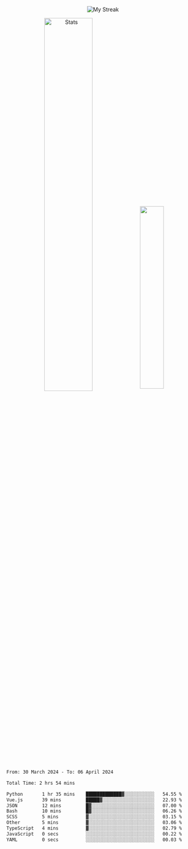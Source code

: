 <p align="center">
<picture>
  <source media="(prefers-color-scheme: dark)" srcset="http://github-readme-streak-stats.herokuapp.com?user=semolik&theme=dark&hide_border=true&background=DD272700">
  <img alt="My Streak" src="http://github-readme-streak-stats.herokuapp.com?user=semolik&hide_border=true">
</picture>
</p>
<div align="center">
  <picture>
    <source media="(prefers-color-scheme: dark)" srcset="https://github-readme-stats.vercel.app/api?username=semolik&show_icons=true&bg_color=DD272700&hide_border=true&theme=dark">
        <img alt="Stats" src="https://github-readme-stats.vercel.app/api?username=semolik&show_icons=true&bg_color=DD272700&hide_border=true" width="50%" >
  </picture>
  <sup>
  <picture>
  <source media="(prefers-color-scheme: dark)" srcset="https://github-readme-stats.vercel.app/api/top-langs/?username=semolik&layout=compact&hide_border=true&bg_color=DD272700&theme=dark">
  <img src="https://github-readme-stats.vercel.app/api/top-langs/?username=semolik&layout=compact&hide_border=true" width="35%" />
  </picture>
  </sup>
</div>
<!--START_SECTION:waka-->

```txt
From: 30 March 2024 - To: 06 April 2024

Total Time: 2 hrs 54 mins

Python       1 hr 35 mins    █████████████▓░░░░░░░░░░░   54.55 %
Vue.js       39 mins         █████▓░░░░░░░░░░░░░░░░░░░   22.93 %
JSON         12 mins         █▓░░░░░░░░░░░░░░░░░░░░░░░   07.00 %
Bash         10 mins         █▓░░░░░░░░░░░░░░░░░░░░░░░   06.26 %
SCSS         5 mins          ▓░░░░░░░░░░░░░░░░░░░░░░░░   03.15 %
Other        5 mins          ▓░░░░░░░░░░░░░░░░░░░░░░░░   03.06 %
TypeScript   4 mins          ▓░░░░░░░░░░░░░░░░░░░░░░░░   02.79 %
JavaScript   0 secs          ░░░░░░░░░░░░░░░░░░░░░░░░░   00.22 %
YAML         0 secs          ░░░░░░░░░░░░░░░░░░░░░░░░░   00.03 %
```

<!--END_SECTION:waka-->

